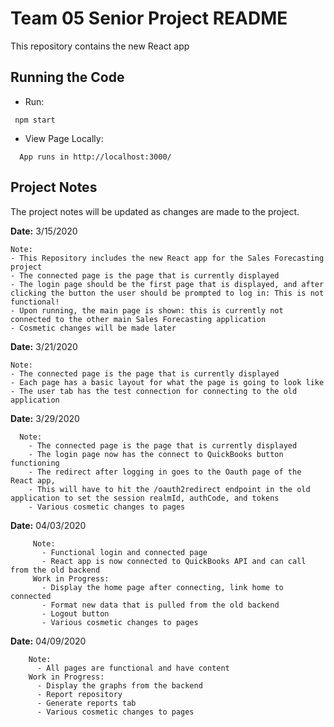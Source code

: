 # Team 05 Senior Project README
This repository contains the new React app

## Running the Code

   * Run:
  ```
   npm start
   ```

  * View Page Locally:
  ```
    App runs in http://localhost:3000/
   ```

## Project Notes
The project notes will be updated as changes are made to the project.   

   **Date:** 3/15/2020
   
    Note:
    - This Repository includes the new React app for the Sales Forecasting project
    - The connected page is the page that is currently displayed
    - The login page should be the first page that is displayed, and after clicking the button the user should be prompted to log in: This is not functional!
    - Upon running, the main page is shown: this is currently not connected to the other main Sales Forecasting application
    - Cosmetic changes will be made later

   **Date:** 3/21/2020
   
    Note:
    - The connected page is the page that is currently displayed
    - Each page has a basic layout for what the page is going to look like
    - The user tab has the test connection for connecting to the old application
   
   **Date:** 3/29/2020
   
      Note:
        - The connected page is the page that is currently displayed
        - The login page now has the connect to QuickBooks button functioning
        - The redirect after logging in goes to the Oauth page of the React app, 
        - This will have to hit the /oauth2redirect endpoint in the old application to set the session realmId, authCode, and tokens
        - Various cosmetic changes to pages 
        
   **Date:** 04/03/2020
      
         Note:
           - Functional login and connected page
           - React app is now connected to QuickBooks API and can call from the old backend
         Work in Progress: 
           - Display the home page after connecting, link home to connected 
           - Format new data that is pulled from the old backend
           - Logout button
           - Various cosmetic changes to pages 
           
   **Date:** 04/09/2020
                 
        Note:
          - All pages are functional and have content
        Work in Progress: 
          - Display the graphs from the backend 
          - Report repository
          - Generate reports tab
          - Various cosmetic changes to pages 
           
   
   
   
   

